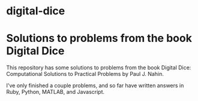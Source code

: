 digital-dice
======================

# Solutions to problems from the book Digital Dice

This repository has some solutions to problems from the book Digital Dice: Computational Solutions to Practical Problems by Paul J. Nahin.

I've only finished a couple problems, and so far have written answers in Ruby, Python, MATLAB, and Javascript.
